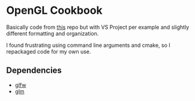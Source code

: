 # OpenGL Cookbook 

Basically code from [this](https://github.com/daw42/glslcookbook) repo but with VS Project per example and slightly different formatting and organization.

I found frustrating using command line arguments and cmake, so I repackaged code for my own use. 

## Dependencies
- [glfw](http://glfw.org/)
- [glm](http://glm.g-truc.net/)